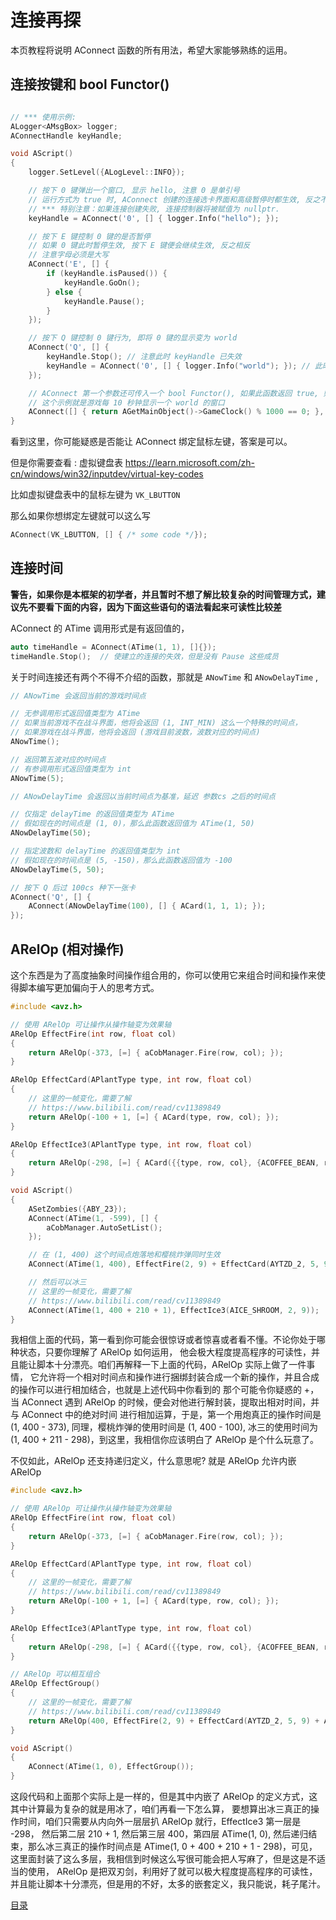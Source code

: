 <!--
 * @Coding: utf-8
 * @Author: vector-wlc
 * @Date: 2021-09-25 19:12:51
 * @Description: 
-->
# 连接再探

本页教程将说明 AConnect 函数的所有用法，希望大家能够熟练的运用。


## 连接按键和 bool Functor()
```C++

// *** 使用示例:
ALogger<AMsgBox> logger;
AConnectHandle keyHandle;

void AScript()
{
    logger.SetLevel({ALogLevel::INFO});

    // 按下 0 键弹出一个窗口, 显示 hello, 注意 0 是单引号
    // 运行方式为 true 时, AConnect 创建的连接选卡界面和高级暂停时都生效, 反之不生效
    // *** 特别注意：如果连接创建失败, 连接控制器将被赋值为 nullptr.
    keyHandle = AConnect('0', [] { logger.Info("hello"); });

    // 按下 E 键控制 0 键的是否暂停
    // 如果 0 键此时暂停生效, 按下 E 键便会继续生效, 反之相反
    // 注意字母必须是大写
    AConnect('E', [] {
        if (keyHandle.isPaused()) {
            keyHandle.GoOn();
        } else {
            keyHandle.Pause();
        }
    });

    // 按下 Q 键控制 0 键行为, 即将 0 键的显示变为 world
    AConnect('Q', [] {
        keyHandle.Stop(); // 注意此时 keyHandle 已失效
        keyHandle = AConnect('0', [] { logger.Info("world"); }); // 此时 keyHandle 重新有效
    });

    // AConnect 第一个参数还可传入一个 bool Functor(), 如果此函数返回 true, 则会执行后面的操作
    // 这个示例就是游戏每 10 秒钟显示一个 world 的窗口
    AConnect([] { return AGetMainObject()->GameClock() % 1000 == 0; }, [] { logger.Info("world"); });
}
```

看到这里，你可能疑惑是否能让 AConnect 绑定鼠标左键，答案是可以。

但是你需要查看 :  虚拟键盘表 https://learn.microsoft.com/zh-cn/windows/win32/inputdev/virtual-key-codes

比如虚拟键盘表中的鼠标左键为 `VK_LBUTTON`

那么如果你想绑定左键就可以这么写

```C++
AConnect(VK_LBUTTON, [] { /* some code */});
```


## 连接时间

**警告，如果你是本框架的初学者，并且暂时不想了解比较复杂的时间管理方式，建议先不要看下面的内容，因为下面这些语句的语法看起来可读性比较差**

AConnect 的 ATime 调用形式是有返回值的，
```C++
auto timeHandle = AConnect(ATime(1, 1), []{});
timeHandle.Stop();  // 使建立的连接的失效，但是没有 Pause 这些成员
```

关于时间连接还有两个不得不介绍的函数，那就是 `ANowTime` 和 `ANowDelayTime` ,

```C++
// ANowTime 会返回当前的游戏时间点

// 无参调用形式返回值类型为 ATime
// 如果当前游戏不在战斗界面，他将会返回 (1, INT_MIN) 这么一个特殊的时间点，
// 如果游戏在战斗界面，他将会返回 (游戏目前波数，波数对应的时间点)
ANowTime();

// 返回第五波对应的时间点
// 有参调用形式返回值类型为 int
ANowTime(5);

// ANowDelayTime 会返回以当前时间点为基准，延迟 参数cs 之后的时间点

// 仅指定 delayTime 的返回值类型为 ATime
// 假如现在的时间点是 (1, 0)，那么此函数返回值为 ATime(1, 50)
ANowDelayTime(50);

// 指定波数和 delayTime 的返回值类型为 int
// 假如现在的时间点是 (5, -150)，那么此函数返回值为 -100
ANowDelayTime(5, 50);

```

```C++
// 按下 Q 后过 100cs 种下一张卡
AConnect('Q', [] {
    AConnect(ANowDelayTime(100), [] { ACard(1, 1, 1); });
});
```

## ARelOp (相对操作)

这个东西是为了高度抽象时间操作组合用的，你可以使用它来组合时间和操作来使得脚本编写更加偏向于人的思考方式。

```C++
#include <avz.h>

// 使用 ARelOp 可让操作从操作轴变为效果轴
ARelOp EffectFire(int row, float col)
{
    return ARelOp(-373, [=] { aCobManager.Fire(row, col); });
}

ARelOp EffectCard(APlantType type, int row, float col)
{
    // 这里的一帧变化，需要了解
    // https://www.bilibili.com/read/cv11389849
    return ARelOp(-100 + 1, [=] { ACard(type, row, col); });
}

ARelOp EffectIce3(APlantType type, int row, float col)
{
    return ARelOp(-298, [=] { ACard({{type, row, col}, {ACOFFEE_BEAN, row, col}});AIce3(298); });
}

void AScript()
{
    ASetZombies({ABY_23});
    AConnect(ATime(1, -599), [] {
        aCobManager.AutoSetList();
    });

    // 在 (1, 400) 这个时间点炮落地和樱桃炸弹同时生效
    AConnect(ATime(1, 400), EffectFire(2, 9) + EffectCard(AYTZD_2, 5, 9));

    // 然后可以冰三
    // 这里的一帧变化，需要了解
    // https://www.bilibili.com/read/cv11389849
    AConnect(ATime(1, 400 + 210 + 1), EffectIce3(AICE_SHROOM, 2, 9));
}
```

我相信上面的代码，第一看到你可能会很惊讶或者惊喜或者看不懂。不论你处于哪种状态，只要你理解了 ARelOp 如何运用，
他会极大程度提高程序的可读性，并且能让脚本十分漂亮。咱们再解释一下上面的代码，ARelOp 实际上做了一件事情，
它允许将一个相对时间点和操作进行捆绑封装合成一个新的操作，并且合成的操作可以进行相加结合，也就是上述代码中你看到的
那个可能令你疑惑的 +，当 AConnect 遇到 ARelOp 的时候，便会对他进行解封装，提取出相对时间，并与 AConnect 中的绝对时间
进行相加运算，于是，第一个用炮真正的操作时间是 (1, 400 - 373), 同理，樱桃炸弹的使用时间是 (1, 400 - 100), 冰三的使用时间为
(1, 400 + 211 - 298)，到这里，我相信你应该明白了 ARelOp 是个什么玩意了。

不仅如此，ARelOp 还支持递归定义，什么意思呢? 就是 ARelOp 允许内嵌 ARelOp

```C++
#include <avz.h>

// 使用 ARelOp 可让操作从操作轴变为效果轴
ARelOp EffectFire(int row, float col)
{
    return ARelOp(-373, [=] { aCobManager.Fire(row, col); });
}

ARelOp EffectCard(APlantType type, int row, float col)
{
    // 这里的一帧变化，需要了解
    // https://www.bilibili.com/read/cv11389849
    return ARelOp(-100 + 1, [=] { ACard(type, row, col); });
}

ARelOp EffectIce3(APlantType type, int row, float col)
{
    return ARelOp(-298, [=] { ACard({{type, row, col}, {ACOFFEE_BEAN, row, col}});AIce3(298); });
}

// ARelOp 可以相互组合
ARelOp EffectGroup()
{
    // 这里的一帧变化，需要了解
    // https://www.bilibili.com/read/cv11389849
    return ARelOp(400, EffectFire(2, 9) + EffectCard(AYTZD_2, 5, 9) + ARelOp(210 + 1, EffectIce3(AICE_SHROOM, 1, 6)));
}

void AScript()
{
    AConnect(ATime(1, 0), EffectGroup());
}
```

这段代码和上面那个实际上是一样的，但是其中内嵌了 ARelOp 的定义方式，这其中计算最为复杂的就是用冰了，咱们再看一下怎么算，
要想算出冰三真正的操作时间，咱们只需要从内向外一层层扒 ARelOp 就行，EffectIce3 第一层是 -298， 然后第二层 210 + 1, 然后第三层 400，第四层 ATime(1, 0), 然后递归结束，那么冰三真正的操作时间点是 ATime(1, 0 + 400 + 210 + 1 - 298)，可见，这里面封装了这么多层，我相信到时候这么写很可能会把人写麻了，但是这是不适当的使用， ARelOp 是把双刃剑，利用好了就可以极大程度提高程序的可读性，并且能让脚本十分漂亮，但是用的不好，太多的嵌套定义，我只能说，耗子尾汁。

[目录](./0catalogue.md)

